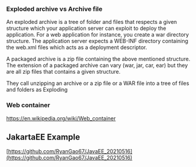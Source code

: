 ### Exploded archive vs Archive file
An exploded archive is a tree of folder and files that respects a given structure which your application server can exploit to deploy the application. For a web application for instance, you create a war directory structure. The application server expects a WEB-INF directory containing the web.xml files which acts as a deployment descriptor.

A packaged archive is a zip file containing the above mentioned structure. The extension of a packaged archive can vary (war, jar, car, ear) but they are all zip files that contains a given structure.

They call unzipping an archive or a zip file or a WAR file into a tree of files and folders as Exploding

### Web container
https://en.wikipedia.org/wiki/Web_container

## JakartaEE Example   
[https://github.com/RyanGao67/JavaEE_20210516](https://github.com/RyanGao67/JavaEE_20210516)
